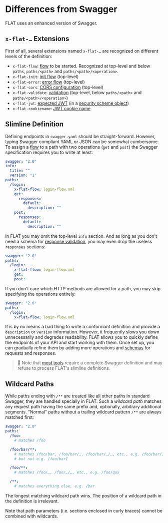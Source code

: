# Differences from Swagger

FLAT uses an enhanced version of Swagger.

## `x-flat-…` Extensions

First of all, several extensions named `x-flat-…` are recognized on different levels of the definition:

* `x-flat-flow`: [flow](routing.md#assigning-flat-flows) to be started. Recognized at top-level and below `paths`, `paths/<path>` and `paths/<path>/<operation>`.
* `x-flat-init`: [init flow](routing.md#init-flow) (top-level)
* `x-flat-error`: [error flow](routing.md#error-flow) (top-level)
* `x-flat-cors`: [CORS configuration](cors.md) (top-level)
* `x-flat-validate`: [validation](validation.md) (top-level, below `paths/<path>` and `paths/<path>/<operation>`)
* `x-flat-jwt`: [expected JWT](security.md#the-x-flat-jwt-field) (in a [security scheme object](https://swagger.io/specification/v2/#securitySchemeObject))
* `x-flat-cookiename`: [JWT cookie name](security.md#jwt-in-cookie)

## Slimline Definition

Defining endpoints in `swagger.yaml` should be straight-forward. However, typing Swagger compliant YAML or JSON can be somewhat cumbersome. To assign a [flow](routing.md#assigning-flat-flows) to a path with two operations (`get` and `post`) the Swagger specification requires you to write at least:

```yaml
swagger: "2.0"
info:
  title: ""
  version: "1"
paths:
  /login:
    x-flat-flow: login-flow.xml
    get:
      responses:
        default:
          description: ""
    post:
      responses:
        default:
          description: ""
```

In FLAT you may omit the top-level `info` section. And as long as you don't need a schema for [response validation](validation.md), you may even drop the useless `responses` sections:

```yaml
swagger: "2.0"
paths:
  /login:
    x-flat-flow: login-flow.xml
    get:
    post:
```

If you don't care which HTTP methods are allowed for a path, you may skip specifying the operations entirely:

```yaml
swagger: "2.0"
paths:
  /login:
    x-flat-flow: login-flow.xml
```

It is by no means a bad thing to write a conformant definition and provide a `description` or `version` information. However, it frequently slows you down unnecessarily and degrades readability.
FLAT allows you to quickly define the endpoints of your API and start working with them. Once set up, you can gradually refine them by adding more operations and [schemas](validation.md) for requests and responses.

> 📎 Note that [most tools](/cookbook/swagger-docs.md) require a complete Swagger definition and may refuse to process FLAT's slimline definitions.

## Wildcard Paths

While paths ending with `/**` are treated like all other paths in standard Swagger, they are handled specially in FLAT. Such a _wildcard path_ matches any request path having the same prefix and, optionally, arbitrary additional segments. "Normal" paths without a trailing wildcard pattern `/**` are always matched first:

```yaml
swagger: "2.0"
paths:
  /foo:
    # matches /foo

  /foo/bar/**:
    # matches /foo/bar, /foo/bar/…, /foo/bar/…/…, etc., e.g. /foo/bar/1
    # but not e.g. /foo/bar1

  /foo/**:
    # matches /foo/…, /foo/…/…, etc., e.g. /foo/qux

  /**:
    # matches everything else, e.g. /bar
```

The longest matching wildcard path wins. The position of a wildcard path in the definition is irrelevant.

Note that path parameters (i.e. sections enclosed in curly braces) cannot be combined with wildcards.

